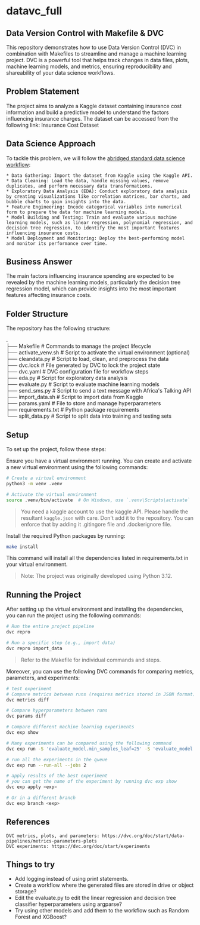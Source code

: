 # datavc_full
## Data Version Control with Makefile & DVC

This repository demonstrates how to use Data Version Control (DVC) in combination with Makefiles to streamline and manage a machine learning project. DVC is a powerful tool that helps track changes in data files, plots, machine learning models, and metrics, ensuring reproducibility and shareability of your data science workflows.

## Problem Statement

The project aims to analyze a Kaggle dataset containing insurance cost information and build a predictive model to understand the factors influencing insurance charges. The dataset can be accessed from the following link: Insurance Cost Dataset

## Data Science Approach

To tackle this problem, we will follow the [abridged standard data science workflow](https://www.manning.com/books/data-science-with-python-and-dask):

    * Data Gathering: Import the dataset from Kaggle using the Kaggle API.   
    * Data Cleaning: Load the data, handle missing values, remove duplicates, and perform necessary data transformations.   
    * Exploratory Data Analysis (EDA): Conduct exploratory data analysis by creating visualizations like correlation matrices, bar charts, and bubble charts to gain insights into the data.   
    * Feature Engineering: Encode categorical variables into numerical form to prepare the data for machine learning models.    
    * Model Building and Testing: Train and evaluate various machine learning models, such as linear regression, polynomial regression, and decision tree regression, to identify the most important features influencing insurance costs.      
    * Model Deployment and Monitoring: Deploy the best-performing model and monitor its performance over time.   

## Business Answer

The main factors influencing insurance spending are expected to be revealed by the machine learning models, particularly the decision tree regression model, which can provide insights into the most important features affecting insurance costs.

## Folder Structure

The repository has the following structure:

.    
├── Makefile                 # Commands to manage the project lifecycle     
├── activate_venv.sh         # Script to activate the virtual environment (optional)    
├── cleandata.py             # Script to load, clean, and preprocess the data    
├── dvc.lock                 # File generated by DVC to lock the project state    
├── dvc.yaml                 # DVC configuration file for workflow steps    
├── eda.py                   # Script for exploratory data analysis     
├── evaluate.py              # Script to evaluate machine learning models   
├── send_sms.py              # Script to send a text message with Africa's Talking API         
├── import_data.sh           # Script to import data from Kaggle     
├── params.yaml              # File to store and manage hyperparameters     
├── requirements.txt         # Python package requirements     
└── split_data.py            # Script to split data into training and testing sets     


## Setup

To set up the project, follow these steps:

Ensure you have a virtual environment running. You can create and activate a new virtual environment using the following commands:

```bash
# Create a virtual environment
python3 -m venv .venv

# Activate the virtual environment
source .venv/bin/activate  # On Windows, use `.venv\Scripts\activate`
```

> You need a kaggle account to use the kaggle API. Please handle the resultant `kaggle.json` with care. Don't add it to the repository. You can enforce that by adding it .gitingore file and .dockerignore file.    

Install the required Python packages by running:    

```bash
make install
```

This command will install all the dependencies listed in requirements.txt in your virtual environment.

> Note: The project was originally developed using Python 3.12.

## Running the Project

After setting up the virtual environment and installing the dependencies, you can run the project using the following commands:   

```bash
# Run the entire project pipeline
dvc repro

# Run a specific step (e.g., import data)
dvc repro import_data
```
> Refer to the Makefile for individual commands and steps.

Moreover, you can use the following DVC commands for comparing metrics, parameters, and experiments:

```bash
# test experiment
# Compare metrics between runs (requires metrics stored in JSON format)
dvc metrics diff

# Compare hyperparameters between runs
dvc params diff

# Compare different machine learning experiments
dvc exp show

# Many experiments can be compared using the following command 
dvc exp run -S 'evaluate_model.min_samples_leaf=25' -S 'evaluate_model.max_leaf_nodes=2' -S 'split_data.strategy=kfold split_data.test_size 0.2' --queue # min_samples_leaf range(20,25) grid search

# run all the experiments in the queue
dvc exp run --run-all --jobs 2

# apply results of the best experiment
# you can get the name of the experiment by running dvc exp show
dvc exp apply <exp>

# Or in a different branch
dvc exp branch <exp>
```

## References

    DVC metrics, plots, and parameters: https://dvc.org/doc/start/data-pipelines/metrics-parameters-plots
    DVC experiments: https://dvc.org/doc/start/experiments


## Things to try

* Add logging instead of using print statements.    
* Create a workflow where the generated files are stored in drive or object storage?  
* Edit the evaluate.py to edit the linear regression and decision tree classifier hyperparameters using argparse?   
* Try using other models and add them to the workflow such as Random Forest and XGBoost?  
